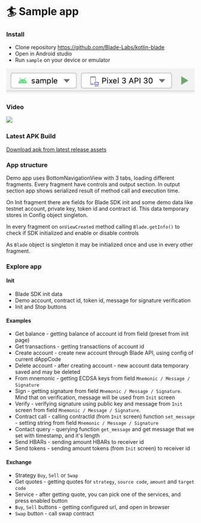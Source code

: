 # 🏄‍ Sample app

### Install

* Clone repository https://github.com/Blade-Labs/kotlin-blade
* Open in Android studio
* Run `sample` on your device or emulator

![](../docs/assets/run.png)

### Video

[<img src="https://i.ytimg.com/vi/DffduclXHQ0/maxresdefault.jpg" width="50%">](https://www.youtube.com/watch?v=DffduclXHQ0 "Demo video")

### Latest APK Build

[Download apk from latest release assets](https://github.com/Blade-Labs/kotlin-blade/releases/latest)

### App structure

Demo app uses BottomNavigationView with 3 tabs, loading different fragments. 
Every fragment have controls and output section. In output section app shows serialized result of method call and execution time.

On Init fragment there are fields for Blade SDK init and some demo data like testnet account, private key, token id and contract id.
This data temporary stores in Config object singleton. 

In every fragment on `onViewCreated` method calling `Blade.getInfo()` to check if SDK initialized and enable or disable controls

As `Blade` object is singleton it may be initialized once and use in every other fragment. 

### Explore app

#### Init

* Blade SDK init data
* Demo account, contract id, token id, message for signature verification
* Init and Stop buttons

#### Examples

* Get balance - getting balance of account id from field (preset from init page)
* Get transactions - getting transactions of account id
* Create account - create new account through Blade API, using config of current dAppCode
* Delete account - after creating account - new account data temporary saved and may be deleted
* From mnemonic - getting ECDSA keys from field `Mnemonic / Message / Signature`
* Sign - getting signature from field `Mnemonic / Message / Signature`. Mind that on verification, message will be used from `Init` screen 
* Verify - verifying signature using public key and message from `Init` screen from field `Mnemonic / Message / Signature`. 
* Contract call - calling contractId (from `Init` screen) function `set_message` - setting string from field `Mnemonic / Message / Signature` 
* Contact query - querying function `get_message` and get message that we set with timestamp, and it's length
* Send HBARs - sending amount HBARs to receiver id  
* Send tokens - sending amount tokens (from `Init` screen) to receiver id

#### Exchange

* Strategy `Buy`, `Sell` or `Swap`
* Get quotes - getting quotes for `strategy`, `source code`, `amount` and `target code`
* Service - after getting quote, you can pick one of the services, and press enabled button 
* `Buy`, `Sell` buttons - getting configured url, and open in browser
* `Swap` button - call swap contract